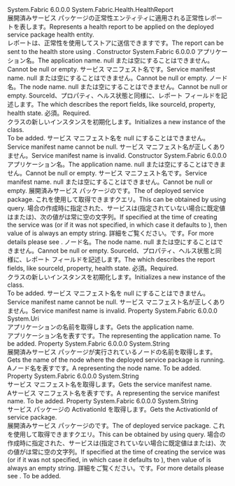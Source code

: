 <Type Name="DeployedServicePackageHealthReport" FullName="System.Fabric.Health.DeployedServicePackageHealthReport">
  <TypeSignature Language="C#" Value="public class DeployedServicePackageHealthReport : System.Fabric.Health.HealthReport" />
  <TypeSignature Language="ILAsm" Value=".class public auto ansi beforefieldinit DeployedServicePackageHealthReport extends System.Fabric.Health.HealthReport" />
  <TypeSignature Language="DocId" Value="T:System.Fabric.Health.DeployedServicePackageHealthReport" />
  <TypeSignature Language="VB.NET" Value="Public Class DeployedServicePackageHealthReport&#xA;Inherits HealthReport" />
  <TypeSignature Language="F#" Value="type DeployedServicePackageHealthReport = class&#xA;    inherit HealthReport" />
  <AssemblyInfo>
    <AssemblyName>System.Fabric</AssemblyName>
    <AssemblyVersion>6.0.0.0</AssemblyVersion>
  </AssemblyInfo>
  <Base>
    <BaseTypeName>System.Fabric.Health.HealthReport</BaseTypeName>
  </Base>
  <Interfaces />
  <Docs>
    <summary>
      <para><span data-ttu-id="3318d-101">展開済みサービス パッケージの正常性エンティティに適用される正常性レポートを表します。</span><span class="sxs-lookup"><span data-stu-id="3318d-101">Represents a health report to be applied on the deployed service package health entity.</span></span> </para>
    </summary>
    <remarks><span data-ttu-id="3318d-102">レポートは、正常性を使用してストアに送信できます<see cref="M:System.Fabric.FabricClient.HealthClient.ReportHealth(System.Fabric.Health.HealthReport)" />です。</span><span class="sxs-lookup"><span data-stu-id="3318d-102">The report can be sent to the health store using <see cref="M:System.Fabric.FabricClient.HealthClient.ReportHealth(System.Fabric.Health.HealthReport)" />.</span></span></remarks>
  </Docs>
  <Members>
    <Member MemberName=".ctor">
      <MemberSignature Language="C#" Value="public DeployedServicePackageHealthReport (Uri applicationName, string serviceManifestName, string nodeName, System.Fabric.Health.HealthInformation healthInformation);" />
      <MemberSignature Language="ILAsm" Value=".method public hidebysig specialname rtspecialname instance void .ctor(class System.Uri applicationName, string serviceManifestName, string nodeName, class System.Fabric.Health.HealthInformation healthInformation) cil managed" />
      <MemberSignature Language="DocId" Value="M:System.Fabric.Health.DeployedServicePackageHealthReport.#ctor(System.Uri,System.String,System.String,System.Fabric.Health.HealthInformation)" />
      <MemberSignature Language="F#" Value="new System.Fabric.Health.DeployedServicePackageHealthReport : Uri * string * string * System.Fabric.Health.HealthInformation -&gt; System.Fabric.Health.DeployedServicePackageHealthReport" Usage="new System.Fabric.Health.DeployedServicePackageHealthReport (applicationName, serviceManifestName, nodeName, healthInformation)" />
      <MemberType>Constructor</MemberType>
      <AssemblyInfo>
        <AssemblyName>System.Fabric</AssemblyName>
        <AssemblyVersion>6.0.0.0</AssemblyVersion>
      </AssemblyInfo>
      <Parameters>
        <Parameter Name="applicationName" Type="System.Uri" />
        <Parameter Name="serviceManifestName" Type="System.String" />
        <Parameter Name="nodeName" Type="System.String" />
        <Parameter Name="healthInformation" Type="System.Fabric.Health.HealthInformation" />
      </Parameters>
      <Docs>
        <param name="applicationName">
          <para><span data-ttu-id="3318d-103">アプリケーション名。</span><span class="sxs-lookup"><span data-stu-id="3318d-103">The application name.</span></span> <span data-ttu-id="3318d-104">null または空にすることはできません。</span><span class="sxs-lookup"><span data-stu-id="3318d-104">Cannot be null or empty.</span></span></para>
        </param>
        <param name="serviceManifestName">
          <para><span data-ttu-id="3318d-105">サービス マニフェスト名です。</span><span class="sxs-lookup"><span data-stu-id="3318d-105">Service manifest name.</span></span> <span data-ttu-id="3318d-106">null または空にすることはできません。</span><span class="sxs-lookup"><span data-stu-id="3318d-106">Cannot be null or empty.</span></span></para>
        </param>
        <param name="nodeName">
          <para><span data-ttu-id="3318d-107">ノード名。</span><span class="sxs-lookup"><span data-stu-id="3318d-107">The node name.</span></span> <span data-ttu-id="3318d-108">null または空にすることはできません。</span><span class="sxs-lookup"><span data-stu-id="3318d-108">Cannot be null or empty.</span></span></para>
        </param>
        <param name="healthInformation">
          <para><span data-ttu-id="3318d-109"><see cref="T:System.Fabric.Health.HealthInformation" /> SourceId、プロパティ、ヘルス状態と同様に、レポート フィールドを記述します。</span><span class="sxs-lookup"><span data-stu-id="3318d-109">The <see cref="T:System.Fabric.Health.HealthInformation" /> which describes the report fields, like sourceId, property, health state.</span></span> <span data-ttu-id="3318d-110">必須。</span><span class="sxs-lookup"><span data-stu-id="3318d-110">Required.</span></span></para>
        </param>
        <summary>
          <para><span data-ttu-id="3318d-111"><see cref="T:System.Fabric.Health.DeployedServicePackageHealthReport" /> クラスの新しいインスタンスを初期化します。</span><span class="sxs-lookup"><span data-stu-id="3318d-111">Initializes a new instance of the <see cref="T:System.Fabric.Health.DeployedServicePackageHealthReport" /> class.</span></span></para>
        </summary>
        <remarks>To be added.</remarks>
        <exception cref="T:System.ArgumentNullException">
          <para><span data-ttu-id="3318d-112">サービス マニフェスト名を null にすることはできません。</span><span class="sxs-lookup"><span data-stu-id="3318d-112">Service manifest name cannot be null.</span></span></para>
        </exception>
        <exception cref="T:System.ArgumentException">
          <para><span data-ttu-id="3318d-113">サービス マニフェスト名が正しくありません。</span><span class="sxs-lookup"><span data-stu-id="3318d-113">Service manifest name is invalid.</span></span></para>
        </exception>
      </Docs>
    </Member>
    <Member MemberName=".ctor">
      <MemberSignature Language="C#" Value="public DeployedServicePackageHealthReport (Uri applicationName, string serviceManifestName, string servicePackageActivationId, string nodeName, System.Fabric.Health.HealthInformation healthInformation);" />
      <MemberSignature Language="ILAsm" Value=".method public hidebysig specialname rtspecialname instance void .ctor(class System.Uri applicationName, string serviceManifestName, string servicePackageActivationId, string nodeName, class System.Fabric.Health.HealthInformation healthInformation) cil managed" />
      <MemberSignature Language="DocId" Value="M:System.Fabric.Health.DeployedServicePackageHealthReport.#ctor(System.Uri,System.String,System.String,System.String,System.Fabric.Health.HealthInformation)" />
      <MemberSignature Language="F#" Value="new System.Fabric.Health.DeployedServicePackageHealthReport : Uri * string * string * string * System.Fabric.Health.HealthInformation -&gt; System.Fabric.Health.DeployedServicePackageHealthReport" Usage="new System.Fabric.Health.DeployedServicePackageHealthReport (applicationName, serviceManifestName, servicePackageActivationId, nodeName, healthInformation)" />
      <MemberType>Constructor</MemberType>
      <AssemblyInfo>
        <AssemblyName>System.Fabric</AssemblyName>
        <AssemblyVersion>6.0.0.0</AssemblyVersion>
      </AssemblyInfo>
      <Parameters>
        <Parameter Name="applicationName" Type="System.Uri" />
        <Parameter Name="serviceManifestName" Type="System.String" />
        <Parameter Name="servicePackageActivationId" Type="System.String" />
        <Parameter Name="nodeName" Type="System.String" />
        <Parameter Name="healthInformation" Type="System.Fabric.Health.HealthInformation" />
      </Parameters>
      <Docs>
        <param name="applicationName">
          <para><span data-ttu-id="3318d-114">アプリケーション名。</span><span class="sxs-lookup"><span data-stu-id="3318d-114">The application name.</span></span> <span data-ttu-id="3318d-115">null または空にすることはできません。</span><span class="sxs-lookup"><span data-stu-id="3318d-115">Cannot be null or empty.</span></span></para>
        </param>
        <param name="serviceManifestName">
          <para><span data-ttu-id="3318d-116">サービス マニフェスト名です。</span><span class="sxs-lookup"><span data-stu-id="3318d-116">Service manifest name.</span></span> <span data-ttu-id="3318d-117">null または空にすることはできません。</span><span class="sxs-lookup"><span data-stu-id="3318d-117">Cannot be null or empty.</span></span></para>
        </param>
        <param name="servicePackageActivationId">
          <para>
            <span data-ttu-id="3318d-118"><see cref="P:System.Fabric.Query.DeployedServicePackage.ServicePackageActivationId" />展開済みサービス パッケージのです。</span><span class="sxs-lookup"><span data-stu-id="3318d-118">The <see cref="P:System.Fabric.Query.DeployedServicePackage.ServicePackageActivationId" /> of deployed service package.</span></span> <span data-ttu-id="3318d-119">これを使用して取得できます<see cref="M:System.Fabric.FabricClient.QueryClient.GetDeployedServicePackageListAsync(System.String,System.Uri)" />クエリ。</span><span class="sxs-lookup"><span data-stu-id="3318d-119">This can be obtained by using <see cref="M:System.Fabric.FabricClient.QueryClient.GetDeployedServicePackageListAsync(System.String,System.Uri)" /> query.</span></span> 
            </para>
          <para>
            <span data-ttu-id="3318d-120">場合<see cref="T:System.Fabric.Description.ServicePackageActivationMode" />の作成時に指定された、サービスは<see cref="F:System.Fabric.Description.ServicePackageActivationMode.SharedProcess" />(指定されていない場合に既定値はまたは<see cref="F:System.Fabric.Description.ServicePackageActivationMode.SharedProcess" />)、次の値が<see cref="P:System.Fabric.Query.DeployedServicePackage.ServicePackageActivationId" />は常に空の文字列。</span><span class="sxs-lookup"><span data-stu-id="3318d-120">If <see cref="T:System.Fabric.Description.ServicePackageActivationMode" /> specified at the time of creating the service was <see cref="F:System.Fabric.Description.ServicePackageActivationMode.SharedProcess" /> (or if it was not specified, in which case it defaults to <see cref="F:System.Fabric.Description.ServicePackageActivationMode.SharedProcess" />), then value of <see cref="P:System.Fabric.Query.DeployedServicePackage.ServicePackageActivationId" /> is always an empty string.</span></span>
            <span data-ttu-id="3318d-121">詳細をご覧ください。<see cref="T:System.Fabric.Description.ServicePackageActivationMode" />です。</span><span class="sxs-lookup"><span data-stu-id="3318d-121">For more details please see <see cref="T:System.Fabric.Description.ServicePackageActivationMode" />.</span></span>
            </para>
        </param>
        <param name="nodeName">
          <para><span data-ttu-id="3318d-122">ノード名。</span><span class="sxs-lookup"><span data-stu-id="3318d-122">The node name.</span></span> <span data-ttu-id="3318d-123">null または空にすることはできません。</span><span class="sxs-lookup"><span data-stu-id="3318d-123">Cannot be null or empty.</span></span></para>
        </param>
        <param name="healthInformation">
          <para><span data-ttu-id="3318d-124"><see cref="T:System.Fabric.Health.HealthInformation" /> SourceId、プロパティ、ヘルス状態と同様に、レポート フィールドを記述します。</span><span class="sxs-lookup"><span data-stu-id="3318d-124">The <see cref="T:System.Fabric.Health.HealthInformation" /> which describes the report fields, like sourceId, property, health state.</span></span> <span data-ttu-id="3318d-125">必須。</span><span class="sxs-lookup"><span data-stu-id="3318d-125">Required.</span></span></para>
        </param>
        <summary>
          <para><span data-ttu-id="3318d-126"><see cref="T:System.Fabric.Health.DeployedServicePackageHealthReport" /> クラスの新しいインスタンスを初期化します。</span><span class="sxs-lookup"><span data-stu-id="3318d-126">Initializes a new instance of the <see cref="T:System.Fabric.Health.DeployedServicePackageHealthReport" /> class.</span></span></para>
        </summary>
        <remarks>To be added.</remarks>
        <exception cref="T:System.ArgumentNullException">
          <para><span data-ttu-id="3318d-127">サービス マニフェスト名を null にすることはできません。</span><span class="sxs-lookup"><span data-stu-id="3318d-127">Service manifest name cannot be null.</span></span></para>
        </exception>
        <exception cref="T:System.ArgumentException">
          <para><span data-ttu-id="3318d-128">サービス マニフェスト名が正しくありません。</span><span class="sxs-lookup"><span data-stu-id="3318d-128">Service manifest name is invalid.</span></span></para>
        </exception>
      </Docs>
    </Member>
    <Member MemberName="ApplicationName">
      <MemberSignature Language="C#" Value="public Uri ApplicationName { get; }" />
      <MemberSignature Language="ILAsm" Value=".property instance class System.Uri ApplicationName" />
      <MemberSignature Language="DocId" Value="P:System.Fabric.Health.DeployedServicePackageHealthReport.ApplicationName" />
      <MemberSignature Language="VB.NET" Value="Public ReadOnly Property ApplicationName As Uri" />
      <MemberSignature Language="F#" Value="member this.ApplicationName : Uri" Usage="System.Fabric.Health.DeployedServicePackageHealthReport.ApplicationName" />
      <MemberType>Property</MemberType>
      <AssemblyInfo>
        <AssemblyName>System.Fabric</AssemblyName>
        <AssemblyVersion>6.0.0.0</AssemblyVersion>
      </AssemblyInfo>
      <ReturnValue>
        <ReturnType>System.Uri</ReturnType>
      </ReturnValue>
      <Docs>
        <summary>
          <para><span data-ttu-id="3318d-129">アプリケーションの名前を取得します。</span><span class="sxs-lookup"><span data-stu-id="3318d-129">Gets the application name.</span></span></para>
        </summary>
        <value>
          <para><span data-ttu-id="3318d-130"><see cref="T:System.Uri" />アプリケーション名を表すです。</span><span class="sxs-lookup"><span data-stu-id="3318d-130">The <see cref="T:System.Uri" /> representing the application name.</span></span></para>
        </value>
        <remarks>To be added.</remarks>
      </Docs>
    </Member>
    <Member MemberName="NodeName">
      <MemberSignature Language="C#" Value="public string NodeName { get; }" />
      <MemberSignature Language="ILAsm" Value=".property instance string NodeName" />
      <MemberSignature Language="DocId" Value="P:System.Fabric.Health.DeployedServicePackageHealthReport.NodeName" />
      <MemberSignature Language="VB.NET" Value="Public ReadOnly Property NodeName As String" />
      <MemberSignature Language="F#" Value="member this.NodeName : string" Usage="System.Fabric.Health.DeployedServicePackageHealthReport.NodeName" />
      <MemberType>Property</MemberType>
      <AssemblyInfo>
        <AssemblyName>System.Fabric</AssemblyName>
        <AssemblyVersion>6.0.0.0</AssemblyVersion>
      </AssemblyInfo>
      <ReturnValue>
        <ReturnType>System.String</ReturnType>
      </ReturnValue>
      <Docs>
        <summary>
          <para><span data-ttu-id="3318d-131">展開済みサービス パッケージが実行されているノードの名前を取得します。</span><span class="sxs-lookup"><span data-stu-id="3318d-131">Gets the name of the node where the deployed service package is running.</span></span></para>
        </summary>
        <value>
          <para><span data-ttu-id="3318d-132">A<see cref="T:System.String" />ノード名を表すです。</span><span class="sxs-lookup"><span data-stu-id="3318d-132">A <see cref="T:System.String" /> representing the node name.</span></span></para>
        </value>
        <remarks>To be added.</remarks>
      </Docs>
    </Member>
    <Member MemberName="ServiceManifestName">
      <MemberSignature Language="C#" Value="public string ServiceManifestName { get; }" />
      <MemberSignature Language="ILAsm" Value=".property instance string ServiceManifestName" />
      <MemberSignature Language="DocId" Value="P:System.Fabric.Health.DeployedServicePackageHealthReport.ServiceManifestName" />
      <MemberSignature Language="VB.NET" Value="Public ReadOnly Property ServiceManifestName As String" />
      <MemberSignature Language="F#" Value="member this.ServiceManifestName : string" Usage="System.Fabric.Health.DeployedServicePackageHealthReport.ServiceManifestName" />
      <MemberType>Property</MemberType>
      <AssemblyInfo>
        <AssemblyName>System.Fabric</AssemblyName>
        <AssemblyVersion>6.0.0.0</AssemblyVersion>
      </AssemblyInfo>
      <ReturnValue>
        <ReturnType>System.String</ReturnType>
      </ReturnValue>
      <Docs>
        <summary>
          <para><span data-ttu-id="3318d-133">サービス マニフェスト名を取得します。</span><span class="sxs-lookup"><span data-stu-id="3318d-133">Gets the service manifest name.</span></span></para>
        </summary>
        <value>
          <para><span data-ttu-id="3318d-134">A<see cref="T:System.String" />サービス マニフェスト名を表すです。</span><span class="sxs-lookup"><span data-stu-id="3318d-134">A <see cref="T:System.String" /> representing the service manifest name.</span></span></para>
        </value>
        <remarks>To be added.</remarks>
      </Docs>
    </Member>
    <Member MemberName="ServicePackageActivationId">
      <MemberSignature Language="C#" Value="public string ServicePackageActivationId { get; }" />
      <MemberSignature Language="ILAsm" Value=".property instance string ServicePackageActivationId" />
      <MemberSignature Language="DocId" Value="P:System.Fabric.Health.DeployedServicePackageHealthReport.ServicePackageActivationId" />
      <MemberSignature Language="VB.NET" Value="Public ReadOnly Property ServicePackageActivationId As String" />
      <MemberSignature Language="F#" Value="member this.ServicePackageActivationId : string" Usage="System.Fabric.Health.DeployedServicePackageHealthReport.ServicePackageActivationId" />
      <MemberType>Property</MemberType>
      <AssemblyInfo>
        <AssemblyName>System.Fabric</AssemblyName>
        <AssemblyVersion>6.0.0.0</AssemblyVersion>
      </AssemblyInfo>
      <ReturnValue>
        <ReturnType>System.String</ReturnType>
      </ReturnValue>
      <Docs>
        <summary>
            <span data-ttu-id="3318d-135">サービス パッケージの ActivationId を取得します。</span><span class="sxs-lookup"><span data-stu-id="3318d-135">Gets the ActivationId of service package.</span></span>
            </summary>
        <value>
          <para>
            <span data-ttu-id="3318d-136"><see cref="P:System.Fabric.Query.DeployedServicePackage.ServicePackageActivationId" />展開済みサービス パッケージのです。</span><span class="sxs-lookup"><span data-stu-id="3318d-136">The <see cref="P:System.Fabric.Query.DeployedServicePackage.ServicePackageActivationId" /> of deployed service package.</span></span> <span data-ttu-id="3318d-137">これを使用して取得できます<see cref="M:System.Fabric.FabricClient.QueryClient.GetDeployedServicePackageListAsync(System.String,System.Uri)" />クエリ。</span><span class="sxs-lookup"><span data-stu-id="3318d-137">This can be obtained by using <see cref="M:System.Fabric.FabricClient.QueryClient.GetDeployedServicePackageListAsync(System.String,System.Uri)" /> query.</span></span> 
            </para>
          <para>
            <span data-ttu-id="3318d-138">場合<see cref="T:System.Fabric.Description.ServicePackageActivationMode" />の作成時に指定された、サービスは<see cref="F:System.Fabric.Description.ServicePackageActivationMode.SharedProcess" />(指定されていない場合に既定値はまたは<see cref="F:System.Fabric.Description.ServicePackageActivationMode.SharedProcess" />)、次の値が<see cref="P:System.Fabric.Query.DeployedServicePackage.ServicePackageActivationId" />は常に空の文字列。</span><span class="sxs-lookup"><span data-stu-id="3318d-138">If <see cref="T:System.Fabric.Description.ServicePackageActivationMode" /> specified at the time of creating the service was <see cref="F:System.Fabric.Description.ServicePackageActivationMode.SharedProcess" /> (or if it was not specified, in which case it defaults to <see cref="F:System.Fabric.Description.ServicePackageActivationMode.SharedProcess" />), then value of <see cref="P:System.Fabric.Query.DeployedServicePackage.ServicePackageActivationId" /> is always an empty string.</span></span>
            <span data-ttu-id="3318d-139">詳細をご覧ください。<see cref="T:System.Fabric.Description.ServicePackageActivationMode" />です。</span><span class="sxs-lookup"><span data-stu-id="3318d-139">For more details please see <see cref="T:System.Fabric.Description.ServicePackageActivationMode" />.</span></span>
            </para>
        </value>
        <remarks>To be added.</remarks>
      </Docs>
    </Member>
  </Members>
</Type>